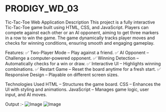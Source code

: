 # PRODIGY_WD_03
Tic-Tac-Toe Web Application
Description
This project is a fully interactive Tic-Tac-Toe game built using HTML, CSS, and JavaScript. Players can compete against each other or an AI opponent, aiming to get three markers in a row to win the game. The game dynamically tracks player moves and checks for winning conditions, ensuring smooth and engaging gameplay.

Features:
✅ Two-Player Mode – Play against a friend.
✅ AI Opponent – Challenge a computer-powered opponent.
✅ Winning Detection – Automatically checks for a win or draw.
✅ Interactive UI – Highlights winning combinations.
✅ Restart Game – Reset the board anytime for a fresh start.
✅ Responsive Design – Playable on different screen sizes.

Technologies Used
HTML – Structures the game board.
CSS – Enhances the UI with styling and animations.
JavaScript – Manages game logic, user input, and AI moves.

Output :-
![Image](https://github.com/user-attachments/assets/1b30809f-278c-4147-94e1-9974424451d5)
![Image](https://github.com/user-attachments/assets/9dcdc552-5f3c-48d3-bb71-8e9e422d1986)
